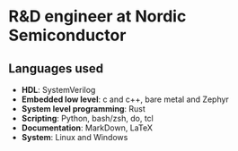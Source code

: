 # R&D engineer at Nordic Semiconductor

## Languages used
* **HDL**: SystemVerilog
* **Embedded low level**: c and c++, bare metal and Zephyr
* **System level programming**: Rust
* **Scripting**: Python, bash/zsh, do, tcl
* **Documentation**: MarkDown, LaTeX
* **System**: Linux and Windows
